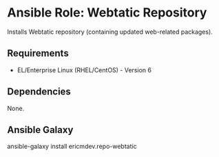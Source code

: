 # Ansible Role: Webtatic Repository

Installs Webtatic repository (containing updated web-related packages).

## Requirements

- EL/Enterprise Linux (RHEL/CentOS) - Version 6

## Dependencies

None.

## Ansible Galaxy

ansible-galaxy install ericmdev.repo-webtatic
